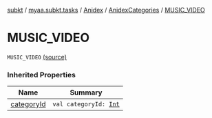 [subkt](../../../index.md) / [myaa.subkt.tasks](../../index.md) / [Anidex](../index.md) / [AnidexCategories](index.md) / [MUSIC_VIDEO](./-m-u-s-i-c_-v-i-d-e-o.md)

# MUSIC_VIDEO

`MUSIC_VIDEO` [(source)](https://github.com/Myaamori/SubKt/blob/0.1.19/src/main/kotlin/myaa/subkt/tasks/tasks.kt#L1065)

### Inherited Properties

| Name | Summary |
|---|---|
| [categoryId](category-id.md) | `val categoryId: `[`Int`](https://kotlinlang.org/api/latest/jvm/stdlib/kotlin/-int/index.html) |
